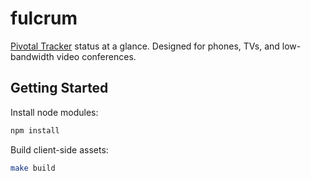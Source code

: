 fulcrum
=======

[Pivotal Tracker][pivotal] status at a glance. Designed for phones, TVs, and low-bandwidth video conferences.


Getting Started
---------------

Install node modules:

```bash
npm install
```

Build client-side assets:
```bash
make build
```


[pivotal]:http://www.pivotaltracker.com/